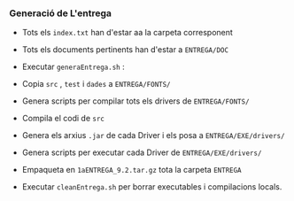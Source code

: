 ### Generació de L'entrega

- Tots els `index.txt` han d'estar aa la carpeta corresponent

- Tots els documents pertinents han d'estar a `ENTREGA/DOC`

- Executar `generaEntrega.sh` :

 - Copia `src` , `test` i `dades` a `ENTREGA/FONTS/`
 - Genera scripts per compilar tots els drivers de `ENTREGA/FONTS/`
 - Compila el codi de `src`
 - Genera els arxius `.jar` de cada Driver i els posa a `ENTREGA/EXE/drivers/`
 - Genera scripts per executar cada Driver de `ENTREGA/EXE/drivers/`
 - Empaqueta en `1aENTREGA_9.2.tar.gz` tota la carpeta `ENTREGA`

- Executar `cleanEntrega.sh` per borrar executables i compilacions locals.